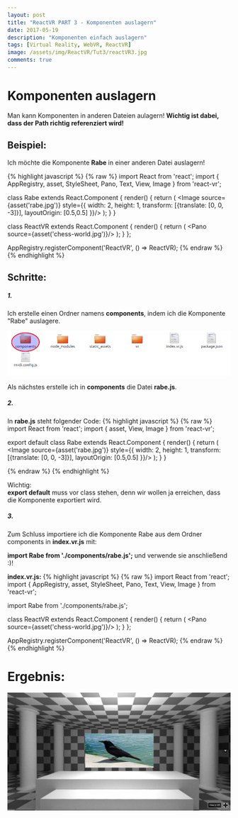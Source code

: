 ```yaml
---
layout: post
title: "ReactVR PART 3 - Komponenten auslagern"
date: 2017-05-19
description: "Komponenten einfach auslagern"
tags: [Virtual Reality, WebVR, ReactVR]
image: /assets/img/ReactVR/Tut3/reactVR3.jpg
comments: true
---
```



# **Komponenten auslagern**


Man kann Komponenten in anderen Dateien aulagern! **Wichtig ist dabei, dass der Path richtig referenziert wird!**

## Beispiel:

Ich möchte die Komponente **Rabe** in einer anderen Datei auslagern!

{% highlight javascript %}
{% raw %}
import React from 'react';
import {
AppRegistry,
asset,
StyleSheet,
Pano,
Text,
View,
Image
} from 'react-vr';

class Rabe extends React.Component {
  render() {
    return (
      <View>
        <Image source={asset('rabe.jpg')}
        style={{
          width: 2,
          height: 1,
          transform: [{translate: [0, 0, -3]}],
          layoutOrigin: [0.5,0.5]
        }}/>
      </View>
    );
  }
}

class ReactVR extends React.Component {
render() {
  return (
    <View>
      <Pano source={asset('chess-world.jpg')}/>
      <Rabe />
    </View>
  );
}
};

AppRegistry.registerComponent('ReactVR', () => ReactVR);
{% endraw %}
{% endhighlight %}

## **Schritte**:
##### 1.
Ich erstelle einen Ordner namens **components**, indem ich die Komponente "Rabe" auslagere.

![Hallo](/assets/img/ReactVR/Tut3/components.png)

Als nächstes erstelle ich in **components** die Datei **rabe.js**.



##### 2.
In **rabe.js** steht folgender Code:
{% highlight javascript %}
{% raw %}
import React from 'react';
import {
  asset,
  View,
  Image
} from 'react-vr';

export default class Rabe extends React.Component {
  render() {
    return (
      <View>
        <Image source={asset('rabe.jpg')}
        style={{
          width: 2,
          height: 1,
          transform: [{translate: [0, 0, -3]}],
          layoutOrigin: [0.5,0.5]
        }}/>
      </View>
    );
  }
}

{% endraw %}
{% endhighlight %}

Wichtig:  
**export default** muss vor class stehen, denn wir wollen ja erreichen, dass die Komponente exportiert wird.

##### 3.
Zum Schluss importiere ich die Komponente Rabe aus dem Ordner components in **index.vr.js** mit:

**import Rabe from './components/rabe.js';** und verwende sie anschließend :)!

**index.vr.js:**
{% highlight javascript %}
{% raw %}
import React from 'react';
import {
AppRegistry,
asset,
StyleSheet,
Pano,
Text,
View,
Image
} from 'react-vr';

import Rabe from './components/rabe.js';

class ReactVR extends React.Component {
render() {
  return (
    <View>
      <Pano source={asset('chess-world.jpg')}/>
      <Rabe />
    </View>
  );
}
};

AppRegistry.registerComponent('ReactVR', () => ReactVR);
{% endraw %}
{% endhighlight %}

# Ergebnis:
![Ergebnis](/assets/img/ReactVR/Tut2/rabe.jpg)
